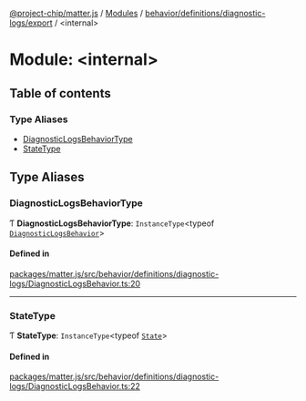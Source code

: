 [@project-chip/matter.js](../README.md) / [Modules](../modules.md) / [behavior/definitions/diagnostic-logs/export](behavior_definitions_diagnostic_logs_export.md) / \<internal\>

# Module: \<internal\>

## Table of contents

### Type Aliases

- [DiagnosticLogsBehaviorType](behavior_definitions_diagnostic_logs_export._internal_.md#diagnosticlogsbehaviortype)
- [StateType](behavior_definitions_diagnostic_logs_export._internal_.md#statetype)

## Type Aliases

### DiagnosticLogsBehaviorType

Ƭ **DiagnosticLogsBehaviorType**: `InstanceType`\<typeof [`DiagnosticLogsBehavior`](behavior_definitions_diagnostic_logs_export.md#diagnosticlogsbehavior)\>

#### Defined in

[packages/matter.js/src/behavior/definitions/diagnostic-logs/DiagnosticLogsBehavior.ts:20](https://github.com/project-chip/matter.js/blob/2d9f2165d2672864fda3496a6d0d5f93597f82c6/packages/matter.js/src/behavior/definitions/diagnostic-logs/DiagnosticLogsBehavior.ts#L20)

___

### StateType

Ƭ **StateType**: `InstanceType`\<typeof [`State`](../classes/behavior_definitions_diagnostic_logs_export.DiagnosticLogsServer.md#state-1)\>

#### Defined in

[packages/matter.js/src/behavior/definitions/diagnostic-logs/DiagnosticLogsBehavior.ts:22](https://github.com/project-chip/matter.js/blob/2d9f2165d2672864fda3496a6d0d5f93597f82c6/packages/matter.js/src/behavior/definitions/diagnostic-logs/DiagnosticLogsBehavior.ts#L22)

